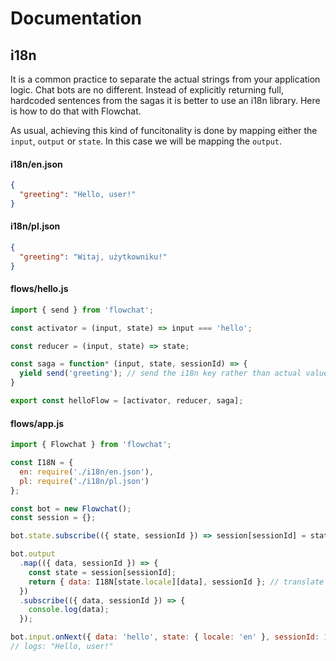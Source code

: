 # Documentation

## i18n

It is a common practice to separate the actual strings from your application logic.
Chat bots are no different. Instead of explicitly returning full, hardcoded sentences from the sagas
it is better to use an i18n library. Here is how to do that with Flowchat.

As usual, achieving this kind of funcitonality is done by mapping either the `input`, `output` or
`state`. In this case we will be mapping the `output`.

#### i18n/en.json

```json
{
  "greeting": "Hello, user!"
}
```

#### i18n/pl.json

```json
{
  "greeting": "Witaj, użytkowniku!"
}
```

#### flows/hello.js

```javascript
import { send } from 'flowchat';

const activator = (input, state) => input === 'hello';

const reducer = (input, state) => state;

const saga = function* (input, state, sessionId) => {
  yield send('greeting'); // send the i18n key rather than actual value
}

export const helloFlow = [activator, reducer, saga];
```

#### flows/app.js

```javascript
import { Flowchat } from 'flowchat';

const I18N = {
  en: require('./i18n/en.json'),
  pl: require('./i18n/pl.json')
};

const bot = new Flowchat();
const session = {};

bot.state.subscribe(({ state, sessionId }) => session[sessionId] = state);

bot.output
  .map(({ data, sessionId }) => {
    const state = session[sessionId];
    return { data: I18N[state.locale][data], sessionId }; // translate the key into actual phrase
  })
  .subscribe(({ data, sessionId }) => {
    console.log(data);
  });

bot.input.onNext({ data: 'hello', state: { locale: 'en' }, sessionId: 1 });
// logs: "Hello, user!"
```
